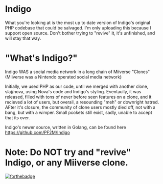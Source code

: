# **Indigo**

What you're looking at is the most up to date version of Indigo's original PHP codebase that could be salvaged. I'm only uploading this because I support open source. Don't bother trying to "revive" it, it's unfinished, and will stay that way.

# **"What's Indigo?"**

Indigo WAS a social media network in a long chain of Miiverse "Clones" (Miiverse was a Nintendo operated social media network)

Initially, we used PHP as our code, until we merged with another clone, slaj/nova, using Nova's code and Indigo's styling. Eventaully, it was released, filled with tons of never before seen features on a clone, and it recieved a lot of users, but overall, a resounding "meh" or downright hatred. AFter it's closure, the community of clone users mostly died off, not with a bang, but with a wimper. Small pcokets still exist, sadly, unable to accept that its over. 



Indigo's newer source, written in Golang, can be found here https://github.com/PF2M/Indigo

# Note: Do NOT try and "revive" Indigo, or any Miiverse clone. 

[![forthebadge](https://forthebadge.com/images/badges/you-didnt-ask-for-this.svg)](https://forthebadge.com)
